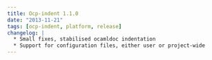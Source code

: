 ```yaml
---
title: Ocp-indent 1.1.0
date: "2013-11-21"
tags: [ocp-indent, platform, release]
changelog: |
  * Small fixes, stabilised ocamldoc indentation
  * Support for configuration files, either user or project-wide
---
```



